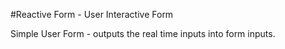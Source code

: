 #Reactive Form - User Interactive Form

Simple User Form - outputs the real time inputs into form inputs.